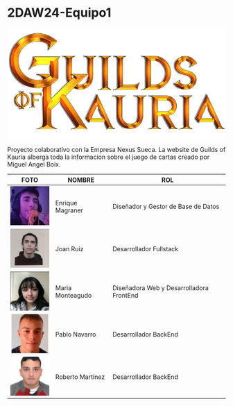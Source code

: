 # 2DAW24-Equipo1
![Guilds of Kauria](https://raw.githubusercontent.com/RobertoRedes2001/2DAW24-Equipo1/documentacion/Logo.png?token=GHSAT0AAAAAACMTCS3OMGLPYTSRHIMSD4Y6ZOKAJTQ)

Proyecto colaborativo con la Empresa Nexus Sueca. La website de Guilds of Kauria alberga toda la informacion sobre el juego de cartas creado por Miguel Angel Boix. 

| FOTO | NOMBRE | ROL |
|------|--------|-----|
| ![Foto 1](https://github.com/RobertoRedes2001/2DAW24-Equipo1/blob/fe47ee2bdec9db87d1fb2cf5caaa975fa75ded87/Equipo/kike.png) | Enrique Magraner | Diseñador y Gestor de Base de Datos |
| ![Foto 2](https://github.com/RobertoRedes2001/2DAW24-Equipo1/blob/fe47ee2bdec9db87d1fb2cf5caaa975fa75ded87/Equipo/jon.jpg) | Joan Ruiz | Desarrollador Fullstack |
| ![Foto 3](https://github.com/RobertoRedes2001/2DAW24-Equipo1/blob/fe47ee2bdec9db87d1fb2cf5caaa975fa75ded87/Equipo/ria.jpg) | Maria Monteagudo | Diseñadora Web y Desarrolladora FrontEnd |
| ![Foto 3](https://github.com/RobertoRedes2001/2DAW24-Equipo1/blob/fe47ee2bdec9db87d1fb2cf5caaa975fa75ded87/Equipo/paaaaa.jpg) | Pablo Navarro | Desarrollador BackEnd |
| ![Foto 3](https://github.com/RobertoRedes2001/2DAW24-Equipo1/blob/fe47ee2bdec9db87d1fb2cf5caaa975fa75ded87/Equipo/rorororo.jpg) | Roberto Martinez | Desarrollador BackEnd |
